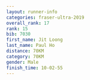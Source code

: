 ```yaml
---
layout: runner-info 
categories: fraser-ultra-2019 
overall_rank: 17
rank: 15
bib: 7030
first_name: Jit Loong
last_name: Paul Ho
distance: 70KM
category: 70KM
gender: Male
finish_time: 10-02-55
---
```

